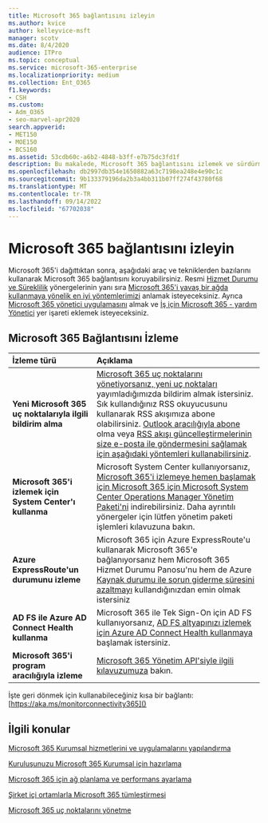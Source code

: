 ```yaml
---
title: Microsoft 365 bağlantısını izleyin
ms.author: kvice
author: kelleyvice-msft
manager: scotv
ms.date: 8/4/2020
audience: ITPro
ms.topic: conceptual
ms.service: microsoft-365-enterprise
ms.localizationpriority: medium
ms.collection: Ent_O365
f1.keywords:
- CSH
ms.custom:
- Adm_O365
- seo-marvel-apr2020
search.appverid:
- MET150
- MOE150
- BCS160
ms.assetid: 53cdb60c-a6b2-4848-b3ff-e7b75dc3fd1f
description: Bu makalede, Microsoft 365 bağlantısını izlemek ve sürdürmek için kullanabileceğiniz araçlar ve teknikler hakkında bilgi edineceksiniz.
ms.openlocfilehash: db2997db354e1650882a63c7198ea248e4e90c1c
ms.sourcegitcommit: 9b133379196da2b3a4bb311b07ff274f43780f68
ms.translationtype: MT
ms.contentlocale: tr-TR
ms.lasthandoff: 09/14/2022
ms.locfileid: "67702038"
---
```

# <a name="monitor-microsoft-365-connectivity"></a>Microsoft 365 bağlantısını izleyin

Microsoft 365'i dağıttıktan sonra, aşağıdaki araç ve tekniklerden bazılarını kullanarak Microsoft 365 bağlantısını koruyabilirsiniz. Resmi [Hizmet Durumu ve Süreklilik](/office365/servicedescriptions/office-365-platform-service-description/service-health-and-continuity) yönergelerinin yanı sıra [Microsoft 365'i yavaş bir ağda kullanmaya yönelik en iyi yöntemlerimizi](https://support.office.com/article/fd16c8d2-4799-4c39-8fd7-045f06640166) anlamak isteyeceksiniz. Ayrıca [Microsoft 365 yönetici uygulamasını](https://blogs.office.com/2015/03/13/administer-on-the-go-with-the-updated-office-365-admin-app/) almak ve [İş için Microsoft 365 - yardım Yönetici](https://support.office.com/article/17d3ff3f-3601-466e-b5a1-482b31cfb791) yer işareti eklemek isteyeceksiniz.
  
## <a name="monitoring-microsoft-365-connectivity"></a>Microsoft 365 Bağlantısını İzleme

|İzleme türü |Açıklama |
|:-----|:-----|
|**Yeni Microsoft 365 uç noktalarıyla ilgili bildirim alma** <br/> |[Microsoft 365 uç noktalarını yönetiyorsanız, yeni uç noktaları](https://support.office.com/article/99cab9d4-ef59-4207-9f2b-3728eb46bf9a) yayımladığımızda bildirim almak istersiniz. Sık kullandığınız RSS okuyucusunu kullanarak RSS akışımıza abone olabilirsiniz. [Outlook aracılığıyla abone](https://go.microsoft.com/fwlink/p/?LinkId=532416) olma veya [RSS akışı güncelleştirmelerinin size e-posta ile göndermesini sağlamak için aşağıdaki yöntemleri kullanabilirsiniz](https://go.microsoft.com/fwlink/p/?LinkId=532417).  <br/> |
|**Microsoft 365'i izlemek için System Center'ı kullanma** <br/> |Microsoft System Center kullanıyorsanız, [Microsoft 365'i izlemeye hemen başlamak için Microsoft 365 için Microsoft System Center Operations Manager Yönetim Paketi'ni](https://www.microsoft.com/download/details.aspx?id=103379) indirebilirsiniz. Daha ayrıntılı yönergeler için lütfen yönetim paketi işlemleri kılavuzuna bakın. <br/> |
|**Azure ExpressRoute'un durumunu izleme** <br/> |Microsoft 365 için Azure ExpressRoute'u kullanarak Microsoft 365'e bağlanıyorsanız hem Microsoft 365 Hizmet Durumu Panosu'nu hem de Azure [Kaynak durumu ile sorun giderme süresini azaltmayı](https://azure.microsoft.com/blog/reduce-troubleshooting-time-with-azure-resource-health/) kullandığınızdan emin olmak istersiniz <br/> |
|**AD FS ile Azure AD Connect Health kullanma** <br/> |Microsoft 365 ile Tek Sign-On için AD FS kullanıyorsanız, [AD FS altyapınızı izlemek için Azure AD Connect Health kullanmaya](/azure/active-directory/hybrid/how-to-connect-health-adfs) başlamak istersiniz.  <br/> |
|**Microsoft 365'i program aracılığıyla izleme** <br/> |[Microsoft 365 Yönetim API'siyle ilgili kılavuzumuza](/office/office-365-management-api/office-365-management-apis-overview) bakın.  <br/> |

İşte geri dönmek için kullanabileceğiniz kısa bir bağlantı: [https://aka.ms/monitorconnectivity365]()
  
## <a name="related-topics"></a>İlgili konular

[Microsoft 365 Kurumsal hizmetlerini ve uygulamalarını yapılandırma](configure-services-and-applications.md)
  
[Kuruluşunuzu Microsoft 365 Kurumsal için hazırlama](get-your-organization-ready-for-office-365.md)
  
[Microsoft 365 için ağ planlama ve performans ayarlama](network-planning-and-performance.md)
  
[Şirket içi ortamlarla Microsoft 365 tümleştirmesi](microsoft-365-integration.md)
  
[Microsoft 365 uç noktalarını yönetme](managing-office-365-endpoints.md)
